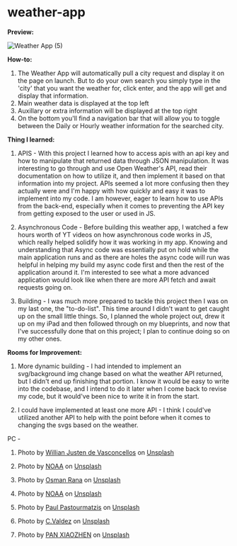 # weather-app

<strong>Preview:</strong>

![Weather App (5)](https://user-images.githubusercontent.com/94728848/187818099-50792ed0-b913-44a0-9978-46ba64b31284.gif)

<strong>How-to:</strong>

1. The Weather App will automatically pull a city request and display it on the page on launch. But to do your own search you simply type in the 'city' that you want the weather for, click enter, and the app will get and display that information.
2. Main weather data is displayed at the top left
3. Auxillary or extra information will be displayed at the top right
4. On the bottom you'll find a navigation bar that will allow you to toggle between the Daily or Hourly weather information for the searched city.

<strong>Thing I learned:</strong>

1. APIS - With this project I learned how to access apis with an api key and how to manipulate that returned data through JSON manipulation. It was interesting to go through and use Open Weather's API, read their documentation on how to utilize it, and then implement it based on that information into my project. APIs seemed a lot more confusing then they actually were and I'm happy with how quickly and easy it was to implement into my code. I am however, eager to learn how to use APIs from the back-end, especially when it comes to preventing the API key from getting exposed to the user or used in JS.

2. Asynchronous Code - Before building this weather app, I watched a few hours worth of YT videos on how asynchronous code works in JS, which really helped solidify how it was working in my app. Knowing and understanding that Async code was essentially put on hold while the main application runs and as there are holes the async code will run was helpful in helping my build my async code first and then the rest of the application around it. I'm interested to see what a more advanced application would look like when there are more API fetch and await requests going on.

4. Building - I was much more prepared to tackle this project then I was on my last one, the "to-do-list". This time around I didn't want to get caught up on the small little things. So, I planned the whole project out, drew it up on my iPad and then followed through on my blueprints, and now that I've successfully done that on this project; I plan to continue doing so on my other ones.

<strong>Rooms for Improvement:</strong>

1. More dynamic building - I had intended to implement an svg/background img change based on what the weather API returned, but I didn't end up finishing that portion. I know it would be easy to write into the codebase, and I intend to do it later when I come back to revise my code, but it would've been nice to write it in from the start.

2. I could have implemented at least one more API - I think I could've utilized another API to help with the point before when it comes to changing the svgs based on the weather.

PC - 
1. Photo by <a href="https://unsplash.com/@willianjusten?utm_source=unsplash&utm_medium=referral&utm_content=creditCopyText">Willian Justen de Vasconcellos</a> on <a href="https://unsplash.com/s/photos/weather?utm_source=unsplash&utm_medium=referral&utm_content=creditCopyText">Unsplash</a>
  
2. Photo by <a href="https://unsplash.com/@noaa?utm_source=unsplash&utm_medium=referral&utm_content=creditCopyText">NOAA</a> on <a href="https://unsplash.com/s/photos/weather?utm_source=unsplash&utm_medium=referral&utm_content=creditCopyText">Unsplash</a>

3. Photo by <a href="https://unsplash.com/@osmanrana?utm_source=unsplash&utm_medium=referral&utm_content=creditCopyText">Osman Rana</a> on <a href="https://unsplash.com/s/photos/weather?utm_source=unsplash&utm_medium=referral&utm_content=creditCopyText">Unsplash</a>
  
4. Photo by <a href="https://unsplash.com/@noaa?utm_source=unsplash&utm_medium=referral&utm_content=creditCopyText">NOAA</a> on <a href="https://unsplash.com/s/photos/weather?utm_source=unsplash&utm_medium=referral&utm_content=creditCopyText">Unsplash</a>
  
5. Photo by <a href="https://unsplash.com/@pueblovista?utm_source=unsplash&utm_medium=referral&utm_content=creditCopyText">Paul Pastourmatzis</a> on <a href="https://unsplash.com/s/photos/weather?utm_source=unsplash&utm_medium=referral&utm_content=creditCopyText">Unsplash</a>
  
6. Photo by <a href="https://unsplash.com/@valdez?utm_source=unsplash&utm_medium=referral&utm_content=creditCopyText">C.Valdez</a> on <a href="https://unsplash.com/s/photos/clear-skies?utm_source=unsplash&utm_medium=referral&utm_content=creditCopyText">Unsplash</a>

7. Photo by <a href="https://unsplash.com/@zhenhappy?utm_source=unsplash&utm_medium=referral&utm_content=creditCopyText">PAN XIAOZHEN</a> on <a href="https://unsplash.com/s/photos/raining?utm_source=unsplash&utm_medium=referral&utm_content=creditCopyText">Unsplash</a>
